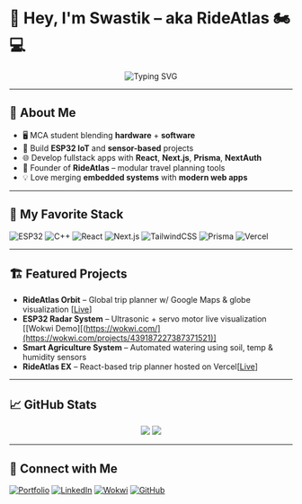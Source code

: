 # 👋 Hey, I'm Swastik – aka **RideAtlas** 🏍️💻

<div align="center">
  <img src="https://readme-typing-svg.herokuapp.com?font=Fira+Code&weight=500&pause=1000&color=61DAFB&center=true&vCenter=true&width=600&lines=Embedded+Systems+%7C+Fullstack+Dev;ESP32+IoT+%7C+React+%26+Next.js;Building+RideAtlas+Travel+Tech;Always+Learning+%26+Experimenting" alt="Typing SVG" />
</div>

---

## 🚀 About Me

- 🖥️ MCA student blending **hardware** + **software**
- 🔧 Build **ESP32 IoT** and **sensor-based** projects  
- 🌐 Develop fullstack apps with **React**, **Next.js**, **Prisma**, **NextAuth**
- 🌱 Founder of **RideAtlas** – modular travel planning tools  
- 💡 Love merging **embedded systems** with **modern web apps**

---

## 🧠 My Favorite Stack

![ESP32](https://img.shields.io/badge/-ESP32-000000?style=for-the-badge&logo=espressif)
![C++](https://img.shields.io/badge/-C++-00599C?style=for-the-badge&logo=cplusplus)
![React](https://img.shields.io/badge/-React-61DAFB?style=for-the-badge&logo=react&logoColor=black)
![Next.js](https://img.shields.io/badge/-Next.js-000000?style=for-the-badge&logo=nextdotjs)
![TailwindCSS](https://img.shields.io/badge/-Tailwind-06B6D4?style=for-the-badge&logo=tailwindcss)
![Prisma](https://img.shields.io/badge/-Prisma-2D3748?style=for-the-badge&logo=prisma)
![Vercel](https://img.shields.io/badge/-Vercel-000000?style=for-the-badge&logo=vercel)

---

## 🏗 Featured Projects

- **RideAtlas Orbit** – Global trip planner w/ Google Maps & globe visualization [[Live](https://ride-atlas-trip-planner.vercel.app/)]  
- **ESP32 Radar System** – Ultrasonic + servo motor live visualization [[Wokwi Demo][(https://wokwi.com/](https://wokwi.com/projects/439187227387371521)]  
- **Smart Agriculture System** – Automated watering using soil, temp & humidity sensors  
- **RideAtlas EX** – React-based trip planner hosted on Vercel[[Live](https://ride-atlas-EX.vercel.app/)]    

---

## 📈 GitHub Stats

<div align="center">
  <img src="https://github-readme-stats.vercel.app/api?username=swift-9&show_icons=true&theme=react&hide=contribs&count_private=true" />
  <img src="https://github-readme-streak-stats.herokuapp.com/?user=swift-9&theme=react" />
</div>

---

## 🤝 Connect with Me

[![Portfolio](https://img.shields.io/badge/-Portfolio-000000?style=flat&logo=vercel&logoColor=white)](https://swift-9.github.io/swastik-portfolio/)
[![LinkedIn](https://img.shields.io/badge/-LinkedIn-0077B5?style=flat&logo=linkedin&logoColor=white)](http://www.linkedin.com/in/swastik-poojary)
[![Wokwi](https://img.shields.io/badge/-Wokwi-0A66C2?style=flat&logo=internetexplorer&logoColor=white)](YOUR_WOKWI_PROJECTS_LINK)
[![GitHub](https://img.shields.io/badge/-GitHub-181717?style=flat&logo=github&logoColor=white)](https://github.com/swift-9)

